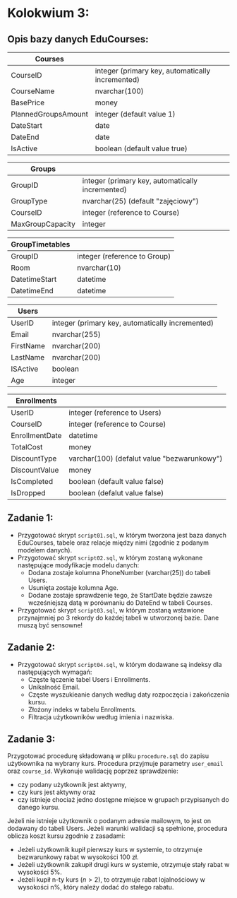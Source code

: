 # Kolokwium 3:

## Opis bazy danych EduCourses:

| Courses             |                                                  |
| ------------------- | ------------------------------------------------ |
| CourseID            | integer (primary key, automatically incremented) |
| CourseName          | nvarchar(100)                                    |
| BasePrice           | money                                            |
| PlannedGroupsAmount | integer (default value 1)                        |
| DateStart           | date                                             |
| DateEnd             | date                                             |
| IsActive            | boolean (default value true)                     |

| Groups           |                                                  |
| ---------------- | ------------------------------------------------ |
| GroupID          | integer (primary key, automatically incremented) |
| GroupType        | nvarchar(25) (default "zajęciowy")               |
| CourseID         | integer (reference to Course)                    |
| MaxGroupCapacity | integer                                          |

| GroupTimetables |                              |
| --------------- | ---------------------------- |
| GroupID         | integer (reference to Group) |
| Room            | nvarchar(10)                 |
| DatetimeStart   | datetime                     |
| DatetimeEnd     | datetime                     |

| Users     |                                                  |
| --------- | ------------------------------------------------ |
| UserID    | integer (primary key, automatically incremented) |
| Email     | nvarchar(255)                                    |
| FirstName | nvarchar(200)                                    |
| LastName  | nvarchar(200)                                    |
| ISActive  | boolean                                          |
| Age       | integer                                          |

| Enrollments    |                                             |
| -------------- | ------------------------------------------- |
| UserID         | integer (reference to Users)                |
| CourseID       | integer (reference to Course)               |
| EnrollmentDate | datetime                                    |
| TotalCost      | money                                       |
| DiscountType   | varchar(100) (defalut value "bezwarunkowy") |
| DiscountValue  | money                                       |
| IsCompleted    | boolean (default value false)               |
| IsDropped      | boolean (defalut value false)               |

## Zadanie 1:

- Przygotować skrypt `script01.sql`, w którym tworzona jest baza danych EduCourses, tabele oraz relacje między nimi (zgodnie z podanym modelem danych).
- Przygotować skrypt `script02.sql`, w którym zostaną wykonane następujące modyfikacje modelu danych:
  - Dodana zostaje kolumna PhoneNumber (varchar(25)) do tabeli Users.
  - Usunięta zostaje kolumna Age.
  - Dodane zostaje sprawdzenie tego, że StartDate będzie zawsze wcześniejszą datą w porównaniu do DateEnd w tabeli Courses.
- Przygotować skrypt `script03.sql`, w którym zostaną wstawione przynajmniej po 3 rekordy do każdej tabeli w utworzonej bazie. Dane muszą być sensowne!

## Zadanie 2:

- Przygotować skrypt `script04.sql`, w którym dodawane są indeksy dla następujących wymagań:
  - Częste łączenie tabel Users i Enrollments.
  - Unikalność Email.
  - Częste wyszukieanie danych według daty rozpoczęcia i zakończenia kursu.
  - Złożony indeks w tabelu Enrollments.
  - Filtracja użytkowników według imienia i nazwiska.

## Zadanie 3:

Przygotować procedurę składowaną w pliku `procedure.sql` do zapisu użytkownika na wybrany kurs.
Procedura przyjmuje parametry `user_email` oraz `course_id`.
Wykonuje walidację poprzez sprawdzenie:

- czy podany użytkownik jest aktywny,
- czy kurs jest aktywny oraz
- czy istnieje chociaż jedno dostępne miejsce w grupach przypisanych do danego kursu.

Jeżeli nie istnieje użytkownik o podanym adresie mailowym, to jest on dodawany do tabeli Users.
Jeżeli warunki walidacji są spełnione, procedura oblicza koszt kursu zgodnie z zasadami:

- Jeżeli użytkownik kupił pierwszy kurs w systemie, to otrzymuje bezwarunkowy rabat w wysokości 100 zł.
- Jeżeli użytkownik zakupił drugi kurs w systemie, otrzymuje stały rabat w wysokości 5%.
- Jeżeli kupił n-ty kurs ($n>2$), to otrzymuje rabat lojalnościowy w wysokości n%, który należy dodać do stałego rabatu.
